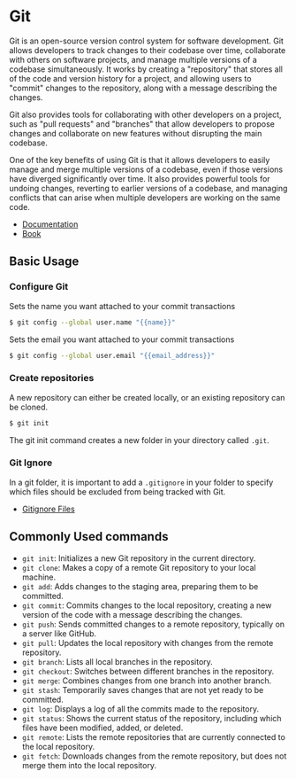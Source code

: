 # Git

Git is an open-source version control system for software development. Git allows developers to track changes to their codebase over time, collaborate with others on software projects, and manage multiple versions of a codebase simultaneously. It works by creating a "repository" that stores all of the code and version history for a project, and allowing users to "commit" changes to the repository, along with a message describing the changes.

Git also provides tools for collaborating with other developers on a project, such as "pull requests" and "branches" that allow developers to propose changes and collaborate on new features without disrupting the main codebase.

One of the key benefits of using Git is that it allows developers to easily manage and merge multiple versions of a codebase, even if those versions have diverged significantly over time. It also provides powerful tools for undoing changes, reverting to earlier versions of a codebase, and managing conflicts that can arise when multiple developers are working on the same code.

* [Documentation](https://git-scm.com/docs)
* [Book](https://git-scm.com/book/en/v2)

## Basic Usage

### Configure Git

Sets the name you want attached to your commit transactions

``` bash
$ git config --global user.name "{{name}}"
```

Sets the email you want attached to your commit transactions

``` bash
$ git config --global user.email "{{email_address}}"
```


### Create repositories

A new repository can either be created locally, or an existing repository can be cloned. 

``` bash
$ git init
```

The git init command creates a new folder in your directory called `.git`.

### Git Ignore

In a git folder, it is important to add a `.gitignore` in your folder to specify which files should be excluded  from being tracked with Git.

* [Gitignore Files](https://github.com/github/gitignore)


## Commonly Used commands

* `git init`: Initializes a new Git repository in the current directory.
* `git clone`: Makes a copy of a remote Git repository to your local machine.
* `git add`: Adds changes to the staging area, preparing them to be committed.
* `git commit`: Commits changes to the local repository, creating a new version of the code with a message describing the changes.
* `git push`: Sends committed changes to a remote repository, typically on a server like GitHub.
* `git pull`: Updates the local repository with changes from the remote repository.
* `git branch`: Lists all local branches in the repository.
* `git checkout`: Switches between different branches in the repository.
* `git merge`: Combines changes from one branch into another branch.
* `git stash`: Temporarily saves changes that are not yet ready to be committed.
* `git log`: Displays a log of all the commits made to the repository.
* `git status`: Shows the current status of the repository, including which files have been modified, added, or deleted.
* `git remote`: Lists the remote repositories that are currently connected to the local repository.
* `git fetch`: Downloads changes from the remote repository, but does not merge them into the local repository.

